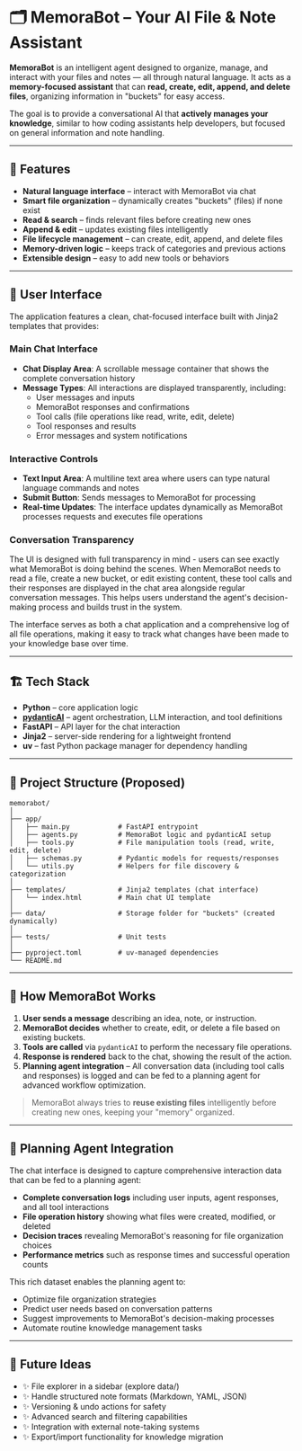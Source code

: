 # 🗂️ **MemoraBot** – Your AI File & Note Assistant

**MemoraBot** is an intelligent agent designed to organize, manage, and interact with your files and notes — all through natural language.
It acts as a **memory-focused assistant** that can **read, create, edit, append, and delete files**, organizing information in "buckets" for easy access.

The goal is to provide a conversational AI that **actively manages your knowledge**, similar to how coding assistants help developers, but focused on general information and note handling.

---

## 🚀 Features

* **Natural language interface** – interact with MemoraBot via chat
* **Smart file organization** – dynamically creates "buckets" (files) if none exist
* **Read & search** – finds relevant files before creating new ones
* **Append & edit** – updates existing files intelligently
* **File lifecycle management** – can create, edit, append, and delete files
* **Memory-driven logic** – keeps track of categories and previous actions
* **Extensible design** – easy to add new tools or behaviors

---

## 🎨 User Interface

The application features a clean, chat-focused interface built with Jinja2 templates that provides:

### Main Chat Interface
* **Chat Display Area**: A scrollable message container that shows the complete conversation history
* **Message Types**: All interactions are displayed transparently, including:
  - User messages and inputs
  - MemoraBot responses and confirmations
  - Tool calls (file operations like read, write, edit, delete)
  - Tool responses and results
  - Error messages and system notifications

### Interactive Controls
* **Text Input Area**: A multiline text area where users can type natural language commands and notes
* **Submit Button**: Sends messages to MemoraBot for processing
* **Real-time Updates**: The interface updates dynamically as MemoraBot processes requests and executes file operations

### Conversation Transparency
The UI is designed with full transparency in mind - users can see exactly what MemoraBot is doing behind the scenes. When MemoraBot needs to read a file, create a new bucket, or edit existing content, these tool calls and their responses are displayed in the chat area alongside regular conversation messages. This helps users understand the agent's decision-making process and builds trust in the system.

The interface serves as both a chat application and a comprehensive log of all file operations, making it easy to track what changes have been made to your knowledge base over time.

---

## 🏗️ Tech Stack

* **Python** – core application logic
* **[pydanticAI](https://ai.pydantic.dev/)** – agent orchestration, LLM interaction, and tool definitions
* **FastAPI** – API layer for the chat interaction
* **Jinja2** – server-side rendering for a lightweight frontend
* **uv** – fast Python package manager for dependency handling

---

## 📂 Project Structure (Proposed)

```
memorabot/
│
├── app/
│   ├── main.py            # FastAPI entrypoint
│   ├── agents.py          # MemoraBot logic and pydanticAI setup
│   ├── tools.py           # File manipulation tools (read, write, edit, delete)
│   ├── schemas.py         # Pydantic models for requests/responses
│   └── utils.py           # Helpers for file discovery & categorization
│
├── templates/             # Jinja2 templates (chat interface)
│   └── index.html         # Main chat UI template
│
├── data/                  # Storage folder for "buckets" (created dynamically)
│
├── tests/                 # Unit tests
│
├── pyproject.toml         # uv-managed dependencies
└── README.md
```

---

## 🧠 How MemoraBot Works

1. **User sends a message** describing an idea, note, or instruction.
2. **MemoraBot decides** whether to create, edit, or delete a file based on existing buckets.
3. **Tools are called** via `pydanticAI` to perform the necessary file operations.
4. **Response is rendered** back to the chat, showing the result of the action.
5. **Planning agent integration** – All conversation data (including tool calls and responses) is logged and can be fed to a planning agent for advanced workflow optimization.

> MemoraBot always tries to **reuse existing files** intelligently before creating new ones, keeping your "memory" organized.

---

## 🔄 Planning Agent Integration

The chat interface is designed to capture comprehensive interaction data that can be fed to a planning agent:

* **Complete conversation logs** including user inputs, agent responses, and all tool interactions
* **File operation history** showing what files were created, modified, or deleted
* **Decision traces** revealing MemoraBot's reasoning for file organization choices
* **Performance metrics** such as response times and successful operation counts

This rich dataset enables the planning agent to:
- Optimize file organization strategies
- Predict user needs based on conversation patterns
- Suggest improvements to MemoraBot's decision-making processes
- Automate routine knowledge management tasks

---

## 🧩 Future Ideas

* ✨ File explorer in a sidebar (explore data/)
* ✨ Handle structured note formats (Markdown, YAML, JSON)
* ✨ Versioning & undo actions for safety
* ✨ Advanced search and filtering capabilities
* ✨ Integration with external note-taking systems
* ✨ Export/import functionality for knowledge migration